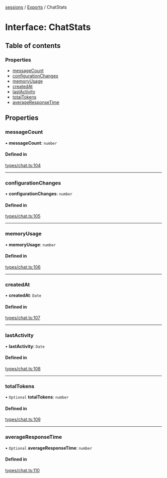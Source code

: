 <!-- 
 ⚠️  AUTO-GENERATED FILE - DO NOT EDIT MANUALLY
 This file is automatically generated by scripts/docs-generator.js
 To make changes, edit the source TypeScript files or update the generator script
-->

[sessions](../../) / [Exports](../modules) / ChatStats

# Interface: ChatStats

## Table of contents

### Properties

- [messageCount](ChatStats#messagecount)
- [configurationChanges](ChatStats#configurationchanges)
- [memoryUsage](ChatStats#memoryusage)
- [createdAt](ChatStats#createdat)
- [lastActivity](ChatStats#lastactivity)
- [totalTokens](ChatStats#totaltokens)
- [averageResponseTime](ChatStats#averageresponsetime)

## Properties

### messageCount

• **messageCount**: `number`

#### Defined in

[types/chat.ts:104](https://github.com/woojubb/robota/blob/1b62bb02b890c71ae884378577a1521b0f8628be/packages/sessions/src/types/chat.ts#L104)

___

### configurationChanges

• **configurationChanges**: `number`

#### Defined in

[types/chat.ts:105](https://github.com/woojubb/robota/blob/1b62bb02b890c71ae884378577a1521b0f8628be/packages/sessions/src/types/chat.ts#L105)

___

### memoryUsage

• **memoryUsage**: `number`

#### Defined in

[types/chat.ts:106](https://github.com/woojubb/robota/blob/1b62bb02b890c71ae884378577a1521b0f8628be/packages/sessions/src/types/chat.ts#L106)

___

### createdAt

• **createdAt**: `Date`

#### Defined in

[types/chat.ts:107](https://github.com/woojubb/robota/blob/1b62bb02b890c71ae884378577a1521b0f8628be/packages/sessions/src/types/chat.ts#L107)

___

### lastActivity

• **lastActivity**: `Date`

#### Defined in

[types/chat.ts:108](https://github.com/woojubb/robota/blob/1b62bb02b890c71ae884378577a1521b0f8628be/packages/sessions/src/types/chat.ts#L108)

___

### totalTokens

• `Optional` **totalTokens**: `number`

#### Defined in

[types/chat.ts:109](https://github.com/woojubb/robota/blob/1b62bb02b890c71ae884378577a1521b0f8628be/packages/sessions/src/types/chat.ts#L109)

___

### averageResponseTime

• `Optional` **averageResponseTime**: `number`

#### Defined in

[types/chat.ts:110](https://github.com/woojubb/robota/blob/1b62bb02b890c71ae884378577a1521b0f8628be/packages/sessions/src/types/chat.ts#L110)
